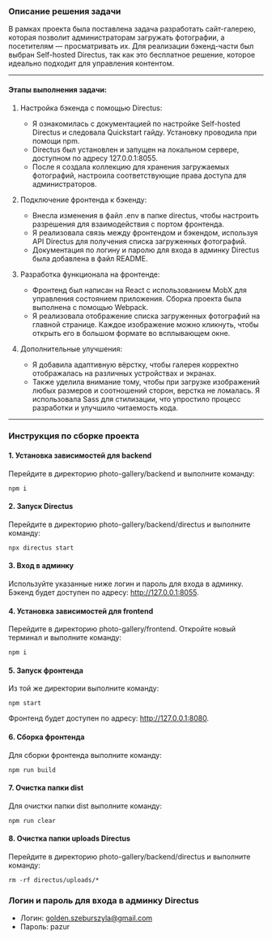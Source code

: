 ### Описание решения задачи

В рамках проекта была поставлена задача разработать сайт-галерею, которая позволит администраторам загружать фотографии, а посетителям — просматривать их. Для реализации бэкенд-части был выбран Self-hosted Directus, так как это бесплатное решение, которое идеально подходит для управления контентом.

---

#### Этапы выполнения задачи:

1. Настройка бэкенда с помощью Directus:
   - Я ознакомилась с документацией по настройке Self-hosted Directus и следовала Quickstart гайду. Установку проводила при помощи npm.
   - Directus был установлен и запущен на локальном сервере, доступном по адресу 127.0.0.1:8055.
   - После я создала коллекцию для хранения загружаемых фотографий, настроила соответствующие права доступа для администраторов.

2. Подключение фронтенда к бэкенду:
   - Внесла изменения в файл .env в папке directus, чтобы настроить разрешения для взаимодействия с портом фронтенда.
   - Я реализовала связь между фронтендом и бэкендом, используя API Directus для получения списка загруженных фотографий.
   - Документация по логину и паролю для входа в админку Directus была добавлена в файл README.

3. Разработка функционала на фронтенде:
   - Фронтенд был написан на React с использованием MobX для управления состоянием приложения. Сборка проекта была выполнена с помощью Webpack.
   - Я реализовала отображение списка загруженных фотографий на главной странице. Каждое изображение можно кликнуть, чтобы открыть его в большом формате во всплывающем окне.

4. Дополнительные улучшения:
   - Я добавила адаптивную вёрстку, чтобы галерея корректно отображалась на различных устройствах и экранах.
   - Также уделила внимание тому, чтобы при загрузке изображений любых размеров и соотношений сторон, верстка не ломалась. Я использовала Sass для стилизации, что упростило процесс разработки и улучшило читаемость кода.

---

### Инструкция по сборке проекта

#### 1. Установка зависимостей для backend
Перейдите в директорию photo-gallery/backend и выполните команду:
```
npm i
```

#### 2. Запуск Directus
Перейдите в директорию photo-gallery/backend/directus и выполните команду:

```
npx directus start
```


#### 3. Вход в админку
Используйте указанные ниже логин и пароль для входа в админку. Бэкенд будет доступен по адресу: http://127.0.0.1:8055.

#### 4. Установка зависимостей для frontend
Перейдите в директорию photo-gallery/frontend. Откройте новый терминал и выполните команду:

```
npm i
```


#### 5. Запуск фронтенда
Из той же директории выполните команду:

```
npm start
```
Фронтенд будет доступен по адресу: http://127.0.0.1:8080.

#### 6. Сборка фронтенда
Для сборки фронтенда выполните команду:
```
npm run build
```


#### 7. Очистка папки dist
Для очистки папки dist выполните команду:
```
npm run clear
```


#### 8. Очистка папки uploads Directus
Перейдите в директорию photo-gallery/backend/directus и выполните команду:
```
rm -rf directus/uploads/*
```


### Логин и пароль для входа в админку Directus
- Логин: golden.szeburszyla@gmail.com
- Пароль: pazur
